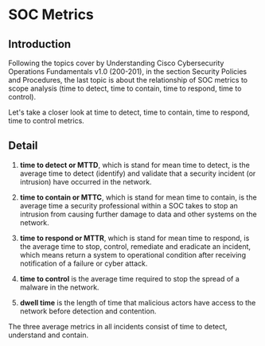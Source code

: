 # SOC Metrics

## Introduction

Following the topics cover by Understanding Cisco Cybersecurity Operations Fundamentals v1.0 (200-201), in the section Security Policies and Procedures, the last topic is about the relationship of SOC metrics to scope analysis (time to detect, time to contain, time to respond, time to control).

Let's take a closer look at time to detect, time to contain, time to respond, time to control metrics.

## Detail

1. **time to detect or MTTD**, which is stand for mean time to detect, is the average time to detect (identify) and validate that a security incident (or intrusion) have occurred in the network.

2. **time to contain or MTTC**, which is stand for mean time to contain, is the average time a security professional within a SOC takes to stop an intrusion from causing further damage to data and other systems on the network.

3. **time to respond or MTTR**, which is stand for mean time to respond, is the average time to stop, control, remediate and eradicate an incident, which means return a system to operational condition after receiving notification of a failure or cyber attack.

4. **time to control** is the average time required to stop the spread of a malware in the network.

5. **dwell time** is the length of time that malicious actors have access to the network before detection and contention.

The three average metrics in all incidents consist of time to detect, understand and contain.